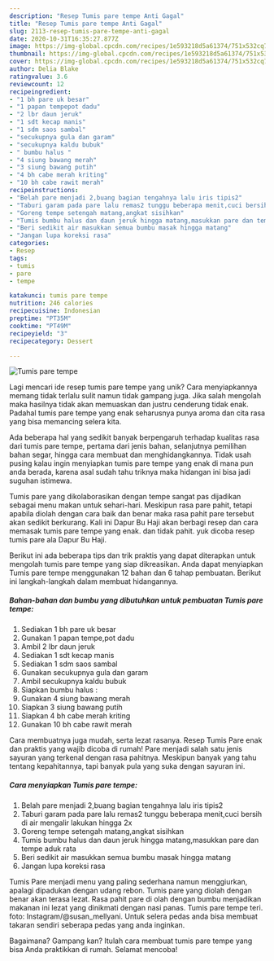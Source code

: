 ```yaml
---
description: "Resep Tumis pare tempe Anti Gagal"
title: "Resep Tumis pare tempe Anti Gagal"
slug: 2113-resep-tumis-pare-tempe-anti-gagal
date: 2020-10-31T16:35:27.877Z
image: https://img-global.cpcdn.com/recipes/1e593218d5a61374/751x532cq70/tumis-pare-tempe-foto-resep-utama.jpg
thumbnail: https://img-global.cpcdn.com/recipes/1e593218d5a61374/751x532cq70/tumis-pare-tempe-foto-resep-utama.jpg
cover: https://img-global.cpcdn.com/recipes/1e593218d5a61374/751x532cq70/tumis-pare-tempe-foto-resep-utama.jpg
author: Delia Blake
ratingvalue: 3.6
reviewcount: 12
recipeingredient:
- "1 bh pare uk besar"
- "1 papan tempepot dadu"
- "2 lbr daun jeruk"
- "1 sdt kecap manis"
- "1 sdm saos sambal"
- "secukupnya gula dan garam"
- "secukupnya kaldu bubuk"
- " bumbu halus "
- "4 siung bawang merah"
- "3 siung bawang putih"
- "4 bh cabe merah kriting"
- "10 bh cabe rawit merah"
recipeinstructions:
- "Belah pare menjadi 2,buang bagian tengahnya lalu iris tipis2"
- "Taburi garam pada pare lalu remas2 tunggu beberapa menit,cuci bersih di air mengalir lakukan hingga 2x"
- "Goreng tempe setengah matang,angkat sisihkan"
- "Tumis bumbu halus dan daun jeruk hingga matang,masukkan pare dan tempe aduk rata"
- "Beri sedikit air masukkan semua bumbu masak hingga matang"
- "Jangan lupa koreksi rasa"
categories:
- Resep
tags:
- tumis
- pare
- tempe

katakunci: tumis pare tempe 
nutrition: 246 calories
recipecuisine: Indonesian
preptime: "PT35M"
cooktime: "PT49M"
recipeyield: "3"
recipecategory: Dessert

---
```



![Tumis pare tempe](https://img-global.cpcdn.com/recipes/1e593218d5a61374/751x532cq70/tumis-pare-tempe-foto-resep-utama.jpg)

Lagi mencari ide resep tumis pare tempe yang unik? Cara menyiapkannya memang tidak terlalu sulit namun tidak gampang juga. Jika salah mengolah maka hasilnya tidak akan memuaskan dan justru cenderung tidak enak. Padahal tumis pare tempe yang enak seharusnya punya aroma dan cita rasa yang bisa memancing selera kita.

Ada beberapa hal yang sedikit banyak berpengaruh terhadap kualitas rasa dari tumis pare tempe, pertama dari jenis bahan, selanjutnya pemilihan bahan segar, hingga cara membuat dan menghidangkannya. Tidak usah pusing kalau ingin menyiapkan tumis pare tempe yang enak di mana pun anda berada, karena asal sudah tahu triknya maka hidangan ini bisa jadi suguhan istimewa.

Tumis pare yang dikolaborasikan dengan tempe sangat pas dijadikan sebagai menu makan untuk sehari-hari. Meskipun rasa pare pahit, tetapi apabila diolah dengan cara baik dan benar maka rasa pahit pare tersebut akan sedikit berkurang. Kali ini Dapur Bu Haji akan berbagi resep dan cara memasak tumis pare tempe yang enak. dan tidak pahit. yuk dicoba resep tumis pare ala Dapur Bu Haji.


Berikut ini ada beberapa tips dan trik praktis yang dapat diterapkan untuk mengolah tumis pare tempe yang siap dikreasikan. Anda dapat menyiapkan Tumis pare tempe menggunakan 12 bahan dan 6 tahap pembuatan. Berikut ini langkah-langkah dalam membuat hidangannya.

<!--inarticleads1-->

##### Bahan-bahan dan bumbu yang dibutuhkan untuk pembuatan Tumis pare tempe:

1. Sediakan 1 bh pare uk besar
1. Gunakan 1 papan tempe,pot dadu
1. Ambil 2 lbr daun jeruk
1. Sediakan 1 sdt kecap manis
1. Sediakan 1 sdm saos sambal
1. Gunakan secukupnya gula dan garam
1. Ambil secukupnya kaldu bubuk
1. Siapkan  bumbu halus :
1. Gunakan 4 siung bawang merah
1. Siapkan 3 siung bawang putih
1. Siapkan 4 bh cabe merah kriting
1. Gunakan 10 bh cabe rawit merah


Cara membuatnya juga mudah, serta lezat rasanya. Resep Tumis Pare enak dan praktis yang wajib dicoba di rumah! Pare menjadi salah satu jenis sayuran yang terkenal dengan rasa pahitnya. Meskipun banyak yang tahu tentang kepahitannya, tapi banyak pula yang suka dengan sayuran ini. 

<!--inarticleads2-->

##### Cara menyiapkan Tumis pare tempe:

1. Belah pare menjadi 2,buang bagian tengahnya lalu iris tipis2
1. Taburi garam pada pare lalu remas2 tunggu beberapa menit,cuci bersih di air mengalir lakukan hingga 2x
1. Goreng tempe setengah matang,angkat sisihkan
1. Tumis bumbu halus dan daun jeruk hingga matang,masukkan pare dan tempe aduk rata
1. Beri sedikit air masukkan semua bumbu masak hingga matang
1. Jangan lupa koreksi rasa


Tumis Pare menjadi menu yang paling sederhana namun menggiurkan, apalagi dipadukan dengan udang rebon. Tumis pare yang diolah dengan benar akan terasa lezat. Rasa pahit pare di olah dengan bumbu menjadikan makanan ini lezat yang dinikmati dengan nasi panas. Tumis pare tempe teri. foto: Instagram/@susan_mellyani. Untuk selera pedas anda bisa membuat takaran sendiri seberapa pedas yang anda inginkan. 

Bagaimana? Gampang kan? Itulah cara membuat tumis pare tempe yang bisa Anda praktikkan di rumah. Selamat mencoba!
